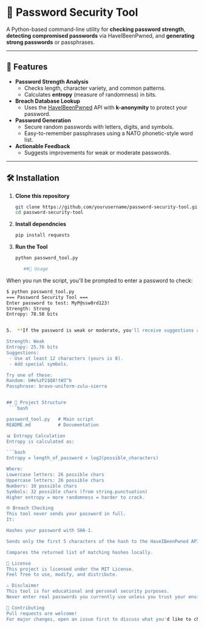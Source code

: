 # 🔐 Password Security Tool

A Python-based command-line utility for **checking password strength**, **detecting compromised passwords** via HaveIBeenPwned, and **generating strong passwords** or passphrases.

---

## 📜 Features
- **Password Strength Analysis**
  - Checks length, character variety, and common patterns.
  - Calculates **entropy** (measure of randomness) in bits.
- **Breach Database Lookup**
  - Uses the [HaveIBeenPwned](https://haveibeenpwned.com/Passwords) API with **k-anonymity** to protect your password.
- **Password Generation**
  - Secure random passwords with letters, digits, and symbols.
  - Easy-to-remember passphrases using a NATO phonetic-style word list.
- **Actionable Feedback**
  - Suggests improvements for weak or moderate passwords.

---

## 🛠 Installation

1. **Clone this repository**
   ```bash
   git clone https://github.com/yourusername/password-security-tool.git
   cd password-security-tool


2. **Install dependncies**
   ```bash
   pip install requests

3. **Run the Tool**
   ```bash
   python password_tool.py
   
      ##🚀 Usage
When you run the script, you'll be prompted to enter a password to check:
 
```bash
$ python password_tool.py
=== Password Security Tool ===
Enter password to test: MyP@ssw0rd123!
Strength: Strong
Entropy: 78.58 bits


5.  **If the password is weak or moderate, you'll receive suggestions and some secure alternatives:**             

Strength: Weak
Entropy: 25.76 bits
Suggestions:
 - Use at least 12 characters (yours is 8).
 - Add special symbols.

Try one of these:
Random: U#e%zP2$Q8!tW3^b
Passphrase: bravo-uniform-zulu-sierra


## 📂 Project Structure
 ```bash

password_tool.py   # Main script
README.md          # Documentation

📊 Entropy Calculation
Entropy is calculated as:

```bash
Entropy = length_of_password × log2(possible_characters)

Where:
Lowercase letters: 26 possible chars
Uppercase letters: 26 possible chars
Numbers: 10 possible chars
Symbols: 32 possible chars (from string.punctuation)
Higher entropy = more randomness = harder to crack.

🌐 Breach Checking
This tool never sends your password in full.
It:

Hashes your password with SHA-1.

Sends only the first 5 characters of the hash to the HaveIBeenPwned API.

Compares the returned list of matching hashes locally.

📄 License
This project is licensed under the MIT License.
Feel free to use, modify, and distribute.

⚠️ Disclaimer
This tool is for educational and personal security purposes.
Never enter real passwords you currently use unless you trust your environment.

🤝 Contributing
Pull requests are welcome!
For major changes, open an issue first to discuss what you'd like to change.
















